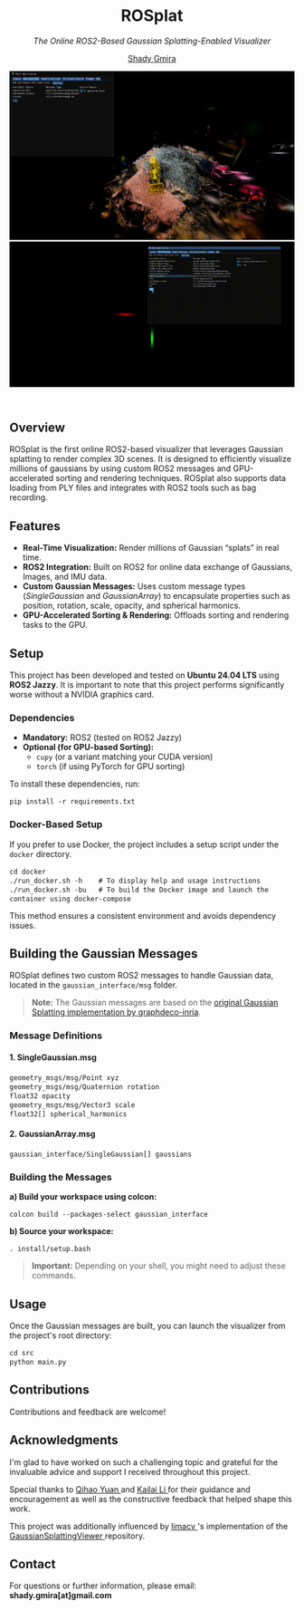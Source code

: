 
<div class="container">
  <header>
    <h1>ROSplat</h1>
    <p><em>The Online ROS2-Based Gaussian Splatting-Enabled Visualizer</em></p>
    <p>
      <a href="https://www.linkedin.com/in/shady-gmira-ba678121a/" target="_blank">Shady Gmira</a>
    </p>
    <img src="https://github.com/shadygm/ROSplat/blob/main/assets/images/image.png" alt="Project Image">
    <img src="https://github.com/shadygm/ROSplat/raw/main/assets/gifs/output.gif" alt="Demo Animation">
  </header>

  <section>
    <h2>Overview</h2>
    <p>
      ROSplat is the first online ROS2-based visualizer that leverages Gaussian splatting to render complex 3D scenes. It is designed to efficiently visualize millions of gaussians by using custom ROS2 messages and GPU-accelerated sorting and rendering techniques. ROSplat also supports data loading from PLY files and integrates with ROS2 tools such as bag recording.
    </p>
  </section>

  <section>
    <h2>Features</h2>
    <ul>
      <li><strong>Real-Time Visualization:</strong> Render millions of Gaussian “splats” in real time.</li>
      <li><strong>ROS2 Integration:</strong> Built on ROS2 for online data exchange of Gaussians, Images, and IMU data.</li>
      <li><strong>Custom Gaussian Messages:</strong> Uses custom message types (<em>SingleGaussian</em> and <em>GaussianArray</em>) to encapsulate properties such as position, rotation, scale, opacity, and spherical harmonics.</li>
      <li><strong>GPU-Accelerated Sorting &amp; Rendering:</strong> Offloads sorting and rendering tasks to the GPU.</li>
    </ul>
  </section>

  <section>
    <h2>Setup</h2>
    <p>This project has been developed and tested on <strong>Ubuntu 24.04 LTS</strong> using <strong>ROS2 Jazzy</strong>. It is important to note that this project performs significantly worse without a NVIDIA graphics card.</p>
    <h3>Dependencies</h3>
    <ul>
      <li><strong>Mandatory:</strong> ROS2 (tested on ROS2 Jazzy)</li>
      <li>
        <strong>Optional (for GPU-based Sorting):</strong>
        <ul>
          <li><code>cupy</code> (or a variant matching your CUDA version)</li>
          <li><code>torch</code> (if using PyTorch for GPU sorting)</li>
        </ul>
      </li>
    </ul>
    <p>To install these dependencies, run:</p>
    <pre><code>pip install -r requirements.txt</code></pre>

  <h3>Docker-Based Setup</h3>
    <p>If you prefer to use Docker, the project includes a setup script under the <code>docker</code> directory.</p>
    <pre><code>cd docker
./run_docker.sh -h    # To display help and usage instructions
./run_docker.sh -bu   # To build the Docker image and launch the container using docker-compose</code></pre>
    <p>This method ensures a consistent environment and avoids dependency issues. </p>
  </section>



  <section>
    <h2>Building the Gaussian Messages</h2>
    <p>
      ROSplat defines two custom ROS2 messages to handle Gaussian data, located in the <code>gaussian_interface/msg</code> folder.
    </p>
    <blockquote>
      <strong>Note:</strong> The Gaussian messages are based on the <a href="https://github.com/graphdeco-inria/gaussian-splatting" target="_blank">original Gaussian Splatting implementation by graphdeco-inria</a>.
    </blockquote>
    <h3>Message Definitions</h3>
    <h4>1. SingleGaussian.msg</h4>
    <pre><code>geometry_msgs/msg/Point xyz
geometry_msgs/msg/Quaternion rotation
float32 opacity
geometry_msgs/msg/Vector3 scale
float32[] spherical_harmonics</code></pre>
    <h4>2. GaussianArray.msg</h4>
    <pre><code>gaussian_interface/SingleGaussian[] gaussians</code></pre>
    <h3>Building the Messages</h3>
    <p><strong>a) Build your workspace using colcon:</strong></p>
    <pre><code>colcon build --packages-select gaussian_interface</code></pre>
    <p><strong>b) Source your workspace:</strong></p>
    <pre><code>. install/setup.bash</code></pre>
    <blockquote>
      <strong>Important:</strong> Depending on your shell, you might need to adjust these commands.
    </blockquote>
  </section>

  <section>
    <h2>Usage</h2>
    <p>Once the Gaussian messages are built, you can launch the visualizer from the project's root directory:</p>
    <pre><code>cd src
python main.py</code></pre>
  </section>

  <section>
    <h2>Contributions</h2>
    <p>Contributions and feedback are welcome!</p>
  </section>

<section>
  <h2>Acknowledgments</h2>
  <p>
    I'm glad to have worked on such a challenging topic and grateful for the invaluable advice and support I received throughout this project.
  </p>
  <p>
    Special thanks to 
    <a href="https://scholar.google.com/citations?user=14GwKcMAAAAJ&amp;hl=en" target="_blank" rel="noopener noreferrer">
      Qihao Yuan
    </a> 
    and 
    <a href="https://kailaili.github.io/" target="_blank" rel="noopener noreferrer">
      Kailai Li
    </a> 
    for their guidance and encouragement as well as the constructive feedback that helped shape this work.
  </p>
  <p>
    This project was additionally influenced by 
    <a href="https://github.com/limacv" target="_blank" rel="noopener noreferrer">
      limacv
    </a>'s implementation of the  
    <a href="https://github.com/limacv/GaussianSplattingViewer" target="_blank" rel="noopener noreferrer">
      GaussianSplattingViewer
    </a> 
    repository.
  </p>
</section>


  <section>
    <h2>Contact</h2>
    <p>For questions or further information, please email: <strong>shady.gmira[at]gmail.com</strong></p>
  </section>
</div>
</body>
</html>
